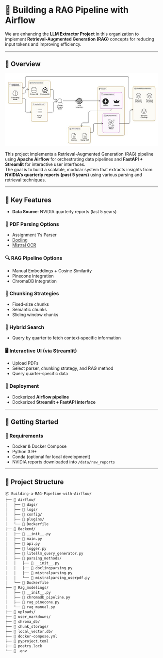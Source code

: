 # 📘 Building a RAG Pipeline with Airflow

We are enhancing the **LLM Extractor Project** in this organization to implement **Retrieval-Augmented Generation (RAG)** concepts for reducing input tokens and improving efficiency.

---

## 📌 Overview
![alt text](image.png)


This project implements a Retrieval-Augmented Generation (RAG) pipeline using **Apache Airflow** for orchestrating data pipelines and **FastAPI + Streamlit** for interactive user interfaces.  
The goal is to build a scalable, modular system that extracts insights from **NVIDIA’s quarterly reports (past 5 years)** using various parsing and retrieval techniques.

---

## 🧠 Key Features

- **Data Source**: NVIDIA quarterly reports (last 5 years)

### 📄 PDF Parsing Options
- Assignment 1's Parser  
- [Docling](https://github.com/docling)  
- [Mistral OCR](https://mistral.ai/news/mistral-ocr)

### 🔍 RAG Pipeline Options
- Manual Embeddings + Cosine Similarity  
- Pinecone Integration  
- ChromaDB Integration  

### 📏 Chunking Strategies
- Fixed-size chunks  
- Semantic chunks  
- Sliding window chunks  

### 🧠 Hybrid Search
- Query by quarter to fetch context-specific information  

### 🖥️ Interactive UI (via Streamlit)
- Upload PDFs  
- Select parser, chunking strategy, and RAG method  
- Query quarter-specific data  

### 🚀 Deployment
- Dockerized **Airflow pipeline**  
- Dockerized **Streamlit + FastAPI interface**

---

## 🚀 Getting Started

### 🔧 Requirements
- Docker & Docker Compose  
- Python 3.9+  
- Conda (optional for local development)  
- NVIDIA reports downloaded into `/data/raw_reports`

---

## 📂 Project Structure
```
📦 Building-a-RAG-Pipeline-with-Airflow/
├── 📂 Airflow/
│   ├── 📂 dags/
│   ├── 📂 logs/
│   ├── 📂 config/
│   ├── 📂 plugins/
│   └── 📄 Dockerfile
├── 📂 Backend/
│   ├── 📄 __init__.py
│   ├── 📄 main.py
│   ├── 📄 api.py
│   ├── 📄 logger.py
│   ├── 📄 litellm_query_generator.py
│   ├── 📂 parsing_methods/
│   │   ├── 📄 __init__.py
│   │   ├── 📄 doclingparsing.py
│   │   ├── 📄 mistralparsing.py
│   │   └── 📄 mistralparsing_userpdf.py
│   └── 📄 Dockerfile
├── 📂 Rag_modelings/
│   ├── 📄 __init__.py
│   ├── 📄 chromadb_pipeline.py
│   ├── 📄 rag_pinecone.py
│   └── 📄 rag_manual.py
├── 📂 uploads/
├── 📂 user_markdowns/
├── 📂 chroma_db/
├── 📂 chunk_storage/
├── 📂 local_vector.db/
├── 📄 docker-compose.yml
├── 📄 pyproject.toml
├── 📄 poetry.lock
└── 📄 .env
```
